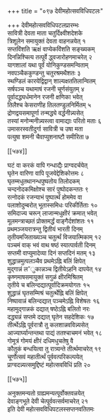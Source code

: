 +++
title = "०९७ देवीमहोत्सवविधिपटलः"

+++
देवीमहोत्सवविधिपटलप्रारम्भः  
सावित्री देवता माता चतुर्दिक्ष्वीशदेशके  
त्रिशूलेन समायुक्तं देवता वाहनन्नयेत् १  
सप्तविंशति ऋक्षं वाप्येकविंशति सङ्ख्यकम्  
दिनन्निश्चित्य तत्पूर्वे द्ध्वजारोहणमाचरेत् २  
यागशालां यथा पूर्वं योनिकुण्डसमन्विताम्  
नवपञ्चैककुण्डन्तु चतुरश्रमथैशतः ३  
स्थण्डिलं कारयेद्विद्वान् शाल्यक्षततिलान्वितम्  
सर्षपञ्च यथामाषं रजनी चूर्णसंयुतम् ४  
पूर्वादद्ध्यर्धमानेन रजनी क्षणिका भवेत्  
तिलैश्च केसराणीह तिलतण्डुलनिर्मितम् ५  
द्रोणद्वयसमापूर्णा तन्मद्ध्ये वर्द्धनीन्न्यसेत्  
तस्यां मनोन्मनीन्न्यस्त्वा वामाद्याः परितो मताः ६  
उमासरस्वतीदुर्गा सावित्री च उषा मता  
पत्युषा शमनी चैवाप्युशनाष्टौ समीरिता ७  

[[५७४]]  

घटं वा करकं वापि गन्धाद्यैः प्राग्वदर्चयेत्  
घृतेन वारिणा वापि पूजयेद्देशिकोत्तमः ८  
घृतम्मधुतथानन्धपुष्पतोय तिलोदकम्  
चन्दनोदकमिक्षोश्च सारं पुष्पोदकन्ततः ९  
रत्नोदकं रजन्याभं पुष्पार्त्थं होममेव वा  
पलाशोदुम्बरोत् भूतास्समिधः परिकीर्तिताः १०  
समिदाज्य चरून् लाजान्मधुक्षीरं क्रमात् भवेत्  
मूलमन्त्राच्छतं प्रोक्तमर्द्धं वाङ्गैर्दशांशतः ११  
प्रथमञ्जयरात्रन्तु द्वितीयं भारती दिनम्  
तृतीयमजिताख्यञ्च चतुर्त्थं विजयात्मिकाम् १२  
पञ्चमं वाक् भवं वाथ षष्ठं स्यात्पार्वती दिनम्  
सप्तमी वाप्युमादेव्या दिनं सप्तदिनं मतम् १३  
शुद्धान्नमुत्पलञ्चैव प्रथमेऽह्नि बलिं क्षिपेत्  
मुद्गान्नं ल”ुकान्नञ्च द्वितीयेऽहनि दापयेत् १४  
कृष्णमाषसमायुक्तं सगुळं क्षीरमिश्रितम्  
तृतीये च बलिन्दद्यात्पूर्वादिक्रमयोगतः १५  
शुद्धान्नं घृतसम्मिश्रं चतुर्त्थेह्नि बलिं क्षिपेत्  
निष्पावान्नं बलिन्दद्यात् पञ्चमेऽह्नि विशेषतः १६  
महामुद्गान्नकं दद्यात् षष्ठेऽह्नि बलितो नरः  
दद्ध्यन्नं सप्तमे दद्यात् घृतेन सहदेशिकः १७  
तीर्त्थेऽह्नि पूर्वरात्रौ तु कलशान्नवविन्न्यसेत्  
आज्यार्घ्यान्तन्तथा पाद्यं ततश्चाचमनं भवेत् १८  
गोमूत्रं गोमयं क्षीरं दधिमधुचतेषु वै  
कौतुकं बन्धयित्वा तु रात्र्यन्ते तीर्त्थमाचरेत् १९  
चूर्णोत्सवं महातीर्त्थं पूर्ववत्परिकल्पयेत्  
प्राग्वदन्न्यत्समुद्दिष्टं महोत्सवविधिं प्रति २०  

[[५७५]]  

अनुक्तमन्यतो ग्राह्यमन्यत्पूर्वोक्तवन्नयेत्  
देवाङ्गभूते देवी चेत्पूर्ववत्सर्वमाचरेत् २१  
इति देवी महोत्सवविधिपटलस्सप्तनवतितमः  
